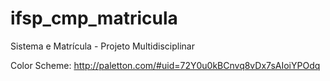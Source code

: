 # ifsp_cmp_matricula
Sistema e Matrícula  - Projeto Multidisciplinar

Color Scheme: http://paletton.com/#uid=72Y0u0kBCnvq8vDx7sAIoiYPOdq
